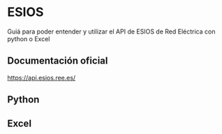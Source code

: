 # ESIOS

Guiá para poder entender y utilizar el API de ESIOS de Red Eléctrica con python o Excel

## Documentación oficial
https://api.esios.ree.es/

## Python


## Excel
